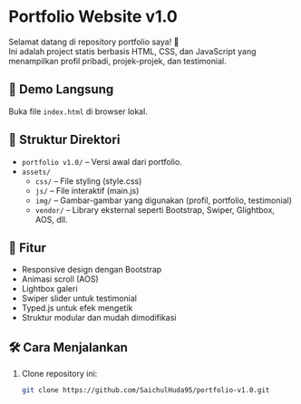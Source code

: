 # Portfolio Website v1.0

Selamat datang di repository portfolio saya! 🎉  
Ini adalah project statis berbasis HTML, CSS, dan JavaScript yang menampilkan profil pribadi, projek-projek, dan testimonial.

## 🔗 Demo Langsung

Buka file `index.html` di browser lokal.

## 📁 Struktur Direktori

- `portfolio v1.0/` – Versi awal dari portfolio.
- `assets/`
  - `css/` – File styling (style.css)
  - `js/` – File interaktif (main.js)
  - `img/` – Gambar-gambar yang digunakan (profil, portfolio, testimonial)
  - `vendor/` – Library eksternal seperti Bootstrap, Swiper, Glightbox, AOS, dll.

## 🧩 Fitur

- Responsive design dengan Bootstrap
- Animasi scroll (AOS)
- Lightbox galeri
- Swiper slider untuk testimonial
- Typed.js untuk efek mengetik
- Struktur modular dan mudah dimodifikasi

## 🛠 Cara Menjalankan

1. Clone repository ini:
   ```bash
   git clone https://github.com/SaichulHuda95/portfolio-v1.0.git
   ```
